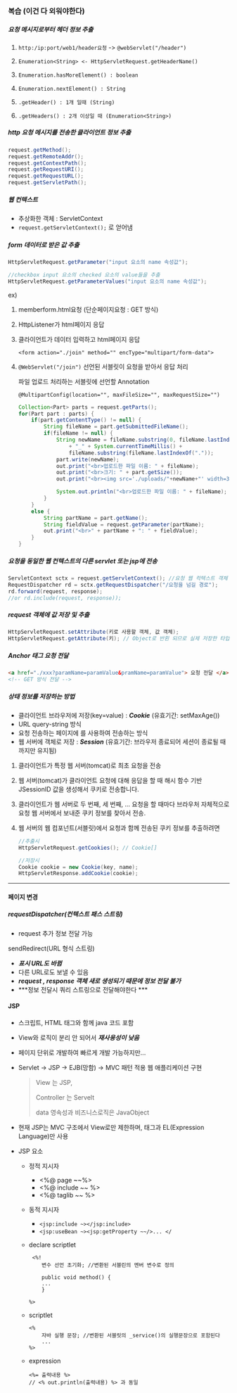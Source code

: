 ### 복습 (이건 다 외워야한다)

##### 요청 메시지로부터 헤더 정보 추출

1. ```http:/ip:port/web1/header요청``` -> ```@webServlet("/header")```

2. ```Enumeration<String> <- HttpServletRequest.getHeaderName()```
3. ```Enumeration.hasMoreElement() : boolean```
4. ```Enumeration.nextElement() : String```
5. ```.getHeader() : 1개 일때 (String)```
6. ```.getHeaders() : 2개 이상일 때 (Enumeration<String>)```



##### http 요청 메시지를 전송한 클라이언트 정보 추출

```java
request.getMethod();
request.getRemoteAddr();
request.getContextPath();
request.getRequestURI();
request.getRequestURL();
request.getServletPath();
```



##### 웹 컨텍스트

- 추상화한 객체 : ServletContext
- ```request.getServletContext();``` 로 얻어냄



##### form 데이터로 받은 값 추출

```java
HttpServletRequest.getParameter("input 요소의 name 속성값");

//checkbox input 요소의 checked 요소의 value들을 추출
HttpServletRequest.getParameterValues("input 요소의 name 속성값");
```

ex)

1. memberform.html요청 (단순페이지요청 : GET 방식)

2. HttpListener가 html페이지 응답

3. 클라이언트가 데이터 입력하고 html페이지 응답

   ```<form action="./join" method="" encType="multipart/form-data">```

4. ```@WebServlet("/join")``` 선언된 서블릿이 요청을 받아서 응답 처리

   파일 업로드 처리하는 서블릿에 선언할 Annotation

   ```@MultipartConfig(location="", maxFileSize="", maxRequestSize="")```

   ```java
   Collection<Part> parts = request.getParts();
   for(Part part : parts) {
       if(part.getContentType() != null) {
           String fileName = part.getSubmittedFileName();
           if(fileName != null) {
               String newName = fileName.substring(0, fileName.lastIndexOf("."))
                   + "_" + System.currentTimeMillis() +
                   fileName.substring(fileName.lastIndexOf("."));
               part.write(newName);
               out.print("<br>업로드한 파일 이름: " + fileName);
               out.print("<br>크기: " + part.getSize());
               out.print("<br><img src='./uploads/"+newName+"' width=300 height=200>");
   
               System.out.println("<br>업로드한 파일 이름: " + fileName);
           }
       }
       else {
           String partName = part.getName();
           String fieldValue = request.getParameter(partName);
           out.print("<br>" + partName + ": " + fieldValue);
       }
   }
   ```



##### 요청을 동일한 웹 컨텍스트의 다른 servlet 또는 jsp에 전송

```java
ServletContext sctx = request.getServletContext(); //요청 웹 컥텍스트 객체 받기
RequestDispatcher rd = sctx.getRequestDispatcher("/요청을 넘길 경로");
rd.forward(request, response);
//or rd.include(request, response));

```



##### request 객체에 값 저장 및 추출

```java
HttpServletRequest.setAttribute(키로 사용할 객체, 값 객체);
HttpServletRequest.getAttribute(키); // Object로 반횐 되므로 실제 저장한 타입으로 다운캐스팅 해야한다.
```



##### Anchor 태그 요청 전달

```html
<a href="./xxx?paramName=paramValue&pramName=paramValue"> 요청 전달 </a>
<!-- GET 방식 전달 -->
```



##### 상태 정보를 저장하는 방법

- 클라이언트 브라우저에 저장(key=value) : ***Cookie*** (유효기간: setMaxAge())
- URL query-string 방식
- 요청 전송하는 페이지에 <input type="hidden" name="" value=""> 를 사용하여 전송하는 방식
- 웹 서버에 객체로 저장 : ***Session*** (유효기간: 브라우저 종료되어 세션이 종료될 때 까지만 유지됨)

1. 클라이언트가 특정 웹 서버(tomcat)로 최초 요청을 전송

2. 웹 서버(tomcat)가 클라이언트 요청에 대해 응답을 할 때 해시 함수 기반 JSessionID 값을 생성해서 쿠키로 전송합니다.

3. 클라이언트가 웹 서버로 두 번째, 세 번째, ... 요청을 할 때마다 브라우처 자체적으로 요청 웹 서버에서 보내준 쿠키 정보를 찾아서 전송.

4. 웹 서버의 웹 컴포넌트(서블릿)에서 요청과 함께 전송된 쿠키 정보를 추출하려면

   ```java
   //추출시
   HttpServletRequest.getCookies(); // Cookie[]
   
   //저장시
   Cookie cookie = new Cookie(key, name);
   HttpServletResponse.addCookie(cookie);
   ```



---



#### 페이지 변경

##### requestDispatcher(컨텍스트 패스 스트링)

- request 추가 정보 전달 가능



sendRedirect(URL 형식 스트링) 

- ***표시 URL도 바뀜***
- 다른 URL로도 보낼 수 있음
- ***request , response 객체 새로 생성되기 때문에 정보 전달 불가***
- ***정보 전달시 쿼리 스트링으로 전달해야한다 ***





#### JSP

- 스크립트, HTML 태그와 함께 java 코드 포함

- View와 로직이 분리 안 되어서 ***재사용성이 낮음***

- 페이지 단위로 개발하여 빠르게 개발 가능하지만...

- Servlet -> JSP -> EJB(망함) -> MVC 패턴 적용 웹 애플리케이션 구현

  >View 는 JSP,
  >
  >Controller 는 Servelt
  >
  >data 영속성과 비즈니스로직은 JavaObject

- 현재 JSP는 MVC 구조에서 View로만 제한하며, 태그과 EL(Expression Language)만 사용

- JSP 요소

  - 정적 지시자
    - <%@ page ~~%>
    - <%@ include ~~ %>
    - <%@ taglib ~~ %>
  - 동적 지시자
    - ```<jsp:include ~></jsp:include>```
    - ```<jsp:useBean ~><jsp:getProperty ~~/>... </```

  - declare scriptlet

    ```
     <%!
     	변수 선언 초기화; //변환된 서블린의 멘버 변수로 정의
    					
        public void method() {
    	...				
    	}
    	
    %>
    ```

  - scriptlet

    ```
    <%
    	자바 실행 문장; //변환된 서블릿의 _service()의 실행문장으로 포함된다
    	...
    %>
    ```

  - expression

    ```
    <%= 출력내용 %>
    // <% out.println(출력내용) %> 과 동일
    ```

    

